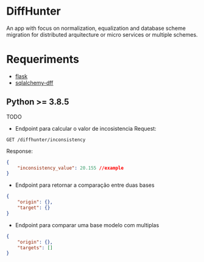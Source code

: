 # DiffHunter

An app with focus on normalization, equalization and database scheme migration for distributed arquitecture or micro services or multiple schemes.

# Requeriments
- [flask](https://github.com/pallets/flask)
- [sqlalchemy-dff](https://github.com/gianchub/sqlalchemy-diff)

Python >= 3.8.5
---

TODO

- Endpoint para calcular o valor de incosistencia
Request:
```http
GET /diffhunter/inconsistency
```

Response:
```json
{
	"inconsistency_value": 20.155 //example
}
```
- Endpoint para retornar a comparação entre duas bases
```json
{
	"origin": {},
	"target": {}
}
```
- Endpoint para comparar uma base modelo com multiplas
```json
{
	"origin": {},
	"targets": []
}
```
